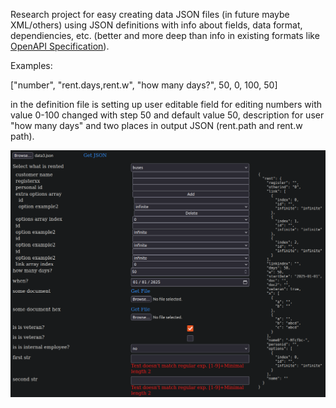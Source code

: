 Research project for easy creating data JSON files (in future maybe XML/others)
using JSON definitions with info about fields, data format, dependiencies, etc.
(better and more deep than info in existing formats like
[OpenAPI Specification](https://swagger.io/specification/)).

Examples:

["number", "rent.days,rent.w", "how many days?", 50, 0, 100, 50]

in the definition file is setting up user editable field for editing numbers
with value 0-100 changed with step 50 and default value 50, description for user
"how many days" and two places in output JSON (rent.path and rent.w path).

![Editor example 15.07.2025](screen.png)
